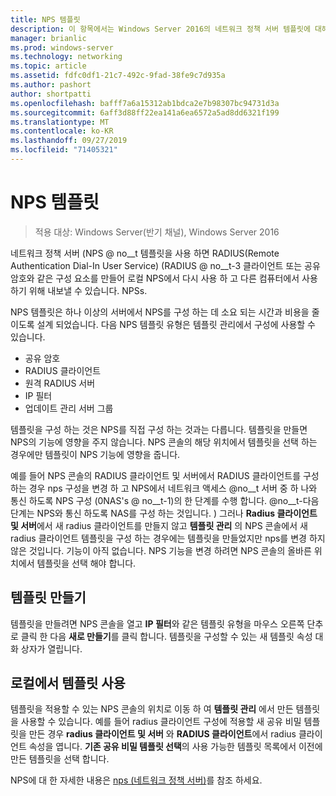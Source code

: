 ```yaml
---
title: NPS 템플릿
description: 이 항목에서는 Windows Server 2016의 네트워크 정책 서버 템플릿에 대해 간략하게 설명 합니다.
manager: brianlic
ms.prod: windows-server
ms.technology: networking
ms.topic: article
ms.assetid: fdfc0df1-21c7-492c-9fad-38fe9c7d935a
ms.author: pashort
author: shortpatti
ms.openlocfilehash: bafff7a6a15312ab1bdca2e7b98307bc94731d3a
ms.sourcegitcommit: 6aff3d88ff22ea141a6ea6572a5ad8dd6321f199
ms.translationtype: MT
ms.contentlocale: ko-KR
ms.lasthandoff: 09/27/2019
ms.locfileid: "71405321"
---
```

# <a name="nps-templates"></a>NPS 템플릿

>적용 대상: Windows Server(반기 채널), Windows Server 2016

네트워크 정책 서버 \(NPS @ no__t 템플릿을 사용 하면 RADIUS(Remote Authentication Dial-In User Service) \(RADIUS @ no__t-3 클라이언트 또는 공유 암호와 같은 구성 요소를 만들어 로컬 NPS에서 다시 사용 하 고 다른 컴퓨터에서 사용 하기 위해 내보낼 수 있습니다. NPSs.

NPS 템플릿은 하나 이상의 서버에서 NPS를 구성 하는 데 소요 되는 시간과 비용을 줄이도록 설계 되었습니다. 다음 NPS 템플릿 유형은 템플릿 관리에서 구성에 사용할 수 있습니다.

- 공유 암호
- RADIUS 클라이언트
- 원격 RADIUS 서버
- IP 필터
- 업데이트 관리 서버 그룹

템플릿을 구성 하는 것은 NPS를 직접 구성 하는 것과는 다릅니다. 템플릿을 만들면 NPS의 기능에 영향을 주지 않습니다. NPS 콘솔의 해당 위치에서 템플릿을 선택 하는 경우에만 템플릿이 NPS 기능에 영향을 줍니다. 

예를 들어 NPS 콘솔의 RADIUS 클라이언트 및 서버에서 RADIUS 클라이언트를 구성 하는 경우 nps 구성을 변경 하 고 NPS에서 네트워크 액세스 @no__t 서버 중 하 나와 통신 하도록 NPS 구성 (0NAS's @ no__t-1)의 한 단계를 수행 합니다. @no__t-다음 단계는 NPS와 통신 하도록 NAS를 구성 하는 것입니다. \) 그러나 **Radius 클라이언트 및 서버**에서 새 radius 클라이언트를 만들지 않고 **템플릿 관리** 의 NPS 콘솔에서 새 radius 클라이언트 템플릿을 구성 하는 경우에는 템플릿을 만들었지만 nps를 변경 하지 않은 것입니다. 기능이 아직 없습니다. NPS 기능을 변경 하려면 NPS 콘솔의 올바른 위치에서 템플릿을 선택 해야 합니다.

## <a name="creating-templates"></a>템플릿 만들기

템플릿을 만들려면 NPS 콘솔을 열고 **IP 필터**와 같은 템플릿 유형을 마우스 오른쪽 단추로 클릭 한 다음 **새로 만들기**를 클릭 합니다. 템플릿을 구성할 수 있는 새 템플릿 속성 대화 상자가 열립니다.

## <a name="using-templates-locally"></a>로컬에서 템플릿 사용

템플릿을 적용할 수 있는 NPS 콘솔의 위치로 이동 하 여 **템플릿 관리** 에서 만든 템플릿을 사용할 수 있습니다. 예를 들어 radius 클라이언트 구성에 적용할 새 공유 비밀 템플릿을 만든 경우 **radius 클라이언트 및 서버** 와 **RADIUS 클라이언트**에서 radius 클라이언트 속성을 엽니다. **기존 공유 비밀 템플릿 선택**의 사용 가능한 템플릿 목록에서 이전에 만든 템플릿을 선택 합니다.

NPS에 대 한 자세한 내용은 [nps (네트워크 정책 서버)](nps-top.md)를 참조 하세요.

